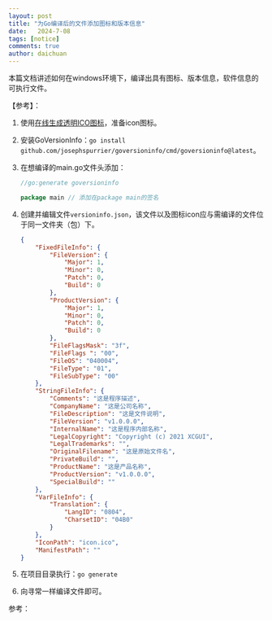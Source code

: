 ```yaml
---
layout: post
title: "为Go编译后的文件添加图标和版本信息"
date:   2024-7-08
tags: [notice]
comments: true
author: daichuan
---
```


本篇文档讲述如何在windows环境下，编译出具有图标、版本信息，软件信息的可执行文件。

<!-- more -->

【参考】：

1. 使用[在线生成透明ICO图标](https://www.ico51.cn/)，准备icon图标。

2. 安装GoVersionInfo：`go install github.com/josephspurrier/goversioninfo/cmd/goversioninfo@latest`。

3. 在想编译的main.go文件头添加：

   ```go
   //go:generate goversioninfo
   
   package main // 添加在package main的签名
   ```

4. 创建并编辑文件`versioninfo.json`，该文件以及图标icon应与需编译的文件位于同一文件夹（包）下。

   ```json
   {
       "FixedFileInfo": {
           "FileVersion": {
               "Major": 1,
               "Minor": 0,
               "Patch": 0,
               "Build": 0
           },
           "ProductVersion": {
               "Major": 1,
               "Minor": 0,
               "Patch": 0,
               "Build": 0
           },
           "FileFlagsMask": "3f",
           "FileFlags ": "00",
           "FileOS": "040004",
           "FileType": "01",
           "FileSubType": "00"
       },
       "StringFileInfo": {
           "Comments": "这是程序描述",
           "CompanyName": "这是公司名称",
           "FileDescription": "这是文件说明",
           "FileVersion": "v1.0.0.0",
           "InternalName": "这是程序内部名称",
           "LegalCopyright": "Copyright (c) 2021 XCGUI",
           "LegalTrademarks": "",
           "OriginalFilename": "这是原始文件名",
           "PrivateBuild": "",
           "ProductName": "这是产品名称",
           "ProductVersion": "v1.0.0.0",
           "SpecialBuild": ""
       },
       "VarFileInfo": {
           "Translation": {
               "LangID": "0804",
               "CharsetID": "04B0"
           }
       },
       "IconPath": "icon.ico",
       "ManifestPath": ""
   }
   ```

5. 在项目目录执行：`go generate`

6. 向寻常一样编译文件即可。

参考：

[为Go编译后的文件添加图标和版本信息]: https://www.wsczx.com/221.html


